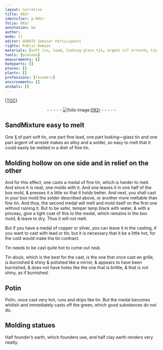 ```yaml
---
layout: narrative
title: 092r
identifier: p-092r
folio: 092r
annotation: no
author:
mode: tl
editor: GR8975 Seminar Participants
rights: Public Domain
materials: [soft tin, lead, looking-glass tin, argent vif arresté, tin, lamp black, water, copper, silver, Tin, Tin doulx, Potin, founder’s earth, clay earth]
tools: [pinceau]
measurements: []
bodyparts: []
places: []
plants: []
professions: [founders]
environments: []
animals: []
---
```


<p><a href="{{ site.baseurl }}/diplomatic/">[TOC]</a></p><div class="folio" align="center">- - - - - <a href="http://gallica.bnf.fr/ark:/12148/btv1b10500001g/f189.image" target="_blank"><img src="https://cu-mkp.github.io/2017-workshop-edition/assets/photo-icon.png" alt="folio image: " style="display:inline-block; margin-bottom:-3px;"/>092r</a> - - - - - </div>  
  

## <span class="del">Sand</span>Mixture easy to melt

 
One <span class="del">℥ of</span> part <span class="m">soft tin</span>, one part fine <span class="m">lead</span>, one part <span class="m">looking—glass tin</span> and one part <span class="m">argent vif arresté</span> makes an alloy and a solder, so easy to melt that it could easily be melted in a dish of fine <span class="m">tin</span>.
 
 
  

## Molding hollow on one side and in relief on the other

 
And for this effect, one casts a medal of fine <span class="m">tin</span>, which is harder to melt. And since it is neat, one molds with it. And one leaves it in one half of the box mold, & presses it a little so that it holds better. And next, you shall cast in your box mold the solder described above, or another more meltable than fine <span class="m">tin</span>. And thus, the second medal will melt and mold itself on the first one without ruining it. But to be safer, temper <span class="m">lamp black</span> with <span class="m">water</span>, & with a <span class="tl">pinceau</span>, give a light coat of this to the medal, which remains in the box mold, & leave to dry. Thus it will not melt.
 
But if you have a medal of <span class="m">copper</span> or <span class="m">silver</span>, you can leave it in the casting, if you want to cast with <span class="m">lead</span> or <span class="m">tin</span>; but it is necessary that it be a little hot, for the cold would make the <span class="m">tin</span> contract.
 
<span class="m">Tin</span> needs to be cast quite hot to come out neat.
 
<span class="m">Tin doulx</span>, which is the best for the cast, is the one that once cast en grille, is <span class="del">burnished &</span> shiny & polished like a mirror, & appears to have been burnished, & does not have holes like the one that is brittle, & that is not shiny, as if burnished.
 
 
  

## <span class="m">Potin</span>

 
<span class="m">Potin</span>, once cast very hot, runs and drips like <span class="m">tin</span>. But the medal becomes whitish and immediately casts off the green, which good substances do not do.
 
 
  

## Molding statues

 
Half <span class="m">founder’s earth</span>, which <span class="pro">founders</span> use, and half <span class="m">clay earth</span> renders very neatly.
 

